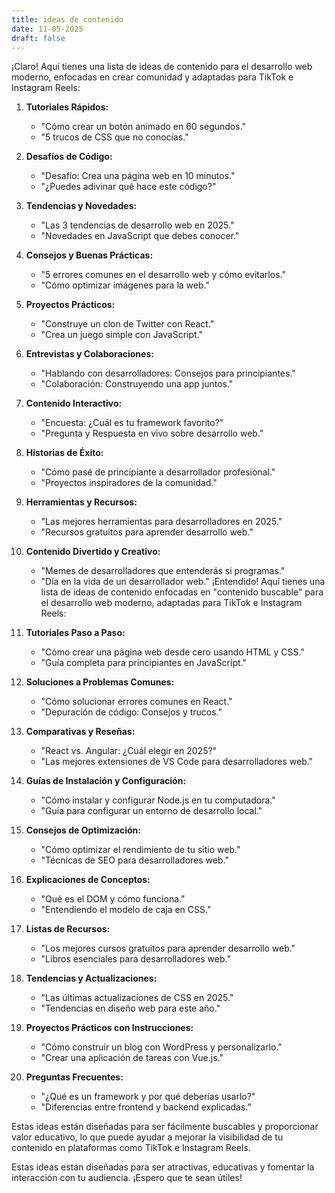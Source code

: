 ```yaml
---
title: ideas de contenido 
date: 11-05-2025
draft: false
---
```


¡Claro! Aquí tienes una lista de ideas de contenido para el desarrollo web moderno, enfocadas en crear comunidad y adaptadas para TikTok e Instagram Reels:

1. **Tutoriales Rápidos:**
   - "Cómo crear un botón animado en 60 segundos."
   - "5 trucos de CSS que no conocías."

2. **Desafíos de Código:**
   - "Desafío: Crea una página web en 10 minutos."
   - "¿Puedes adivinar qué hace este código?"

3. **Tendencias y Novedades:**
   - "Las 3 tendencias de desarrollo web en 2025."
   - "Novedades en JavaScript que debes conocer."

4. **Consejos y Buenas Prácticas:**
   - "5 errores comunes en el desarrollo web y cómo evitarlos."
   - "Cómo optimizar imágenes para la web."

5. **Proyectos Prácticos:**
   - "Construye un clon de Twitter con React."
   - "Crea un juego simple con JavaScript."

6. **Entrevistas y Colaboraciones:**
   - "Hablando con desarrolladores: Consejos para principiantes."
   - "Colaboración: Construyendo una app juntos."

7. **Contenido Interactivo:**
   - "Encuesta: ¿Cuál es tu framework favorito?"
   - "Pregunta y Respuesta en vivo sobre desarrollo web."

8. **Historias de Éxito:**
   - "Cómo pasé de principiante a desarrollador profesional."
   - "Proyectos inspiradores de la comunidad."

9. **Herramientas y Recursos:**
   - "Las mejores herramientas para desarrolladores en 2025."
   - "Recursos gratuitos para aprender desarrollo web."

10. **Contenido Divertido y Creativo:**
    - "Memes de desarrolladores que entenderás si programas."
    - "Día en la vida de un desarrollador web."
    ¡Entendido! Aquí tienes una lista de ideas de contenido enfocadas en "contenido buscable" para el desarrollo web moderno, adaptadas para TikTok e Instagram Reels:

1. **Tutoriales Paso a Paso:**
   - "Cómo crear una página web desde cero usando HTML y CSS."
   - "Guía completa para principiantes en JavaScript."

2. **Soluciones a Problemas Comunes:**
   - "Cómo solucionar errores comunes en React."
   - "Depuración de código: Consejos y trucos."

3. **Comparativas y Reseñas:**
   - "React vs. Angular: ¿Cuál elegir en 2025?"
   - "Las mejores extensiones de VS Code para desarrolladores web."

4. **Guías de Instalación y Configuración:**
   - "Cómo instalar y configurar Node.js en tu computadora."
   - "Guía para configurar un entorno de desarrollo local."

5. **Consejos de Optimización:**
   - "Cómo optimizar el rendimiento de tu sitio web."
   - "Técnicas de SEO para desarrolladores web."

6. **Explicaciones de Conceptos:**
   - "Qué es el DOM y cómo funciona."
   - "Entendiendo el modelo de caja en CSS."

7. **Listas de Recursos:**
   - "Los mejores cursos gratuitos para aprender desarrollo web."
   - "Libros esenciales para desarrolladores web."

8. **Tendencias y Actualizaciones:**
   - "Las últimas actualizaciones de CSS en 2025."
   - "Tendencias en diseño web para este año."

9. **Proyectos Prácticos con Instrucciones:**
   - "Cómo construir un blog con WordPress y personalizarlo."
   - "Crear una aplicación de tareas con Vue.js."

10. **Preguntas Frecuentes:**
    - "¿Qué es un framework y por qué deberías usarlo?"
    - "Diferencias entre frontend y backend explicadas."

Estas ideas están diseñadas para ser fácilmente buscables y proporcionar valor educativo, lo que puede ayudar a mejorar la visibilidad de tu contenido en plataformas como TikTok e Instagram Reels.

Estas ideas están diseñadas para ser atractivas, educativas y fomentar la interacción con tu audiencia. ¡Espero que te sean útiles!